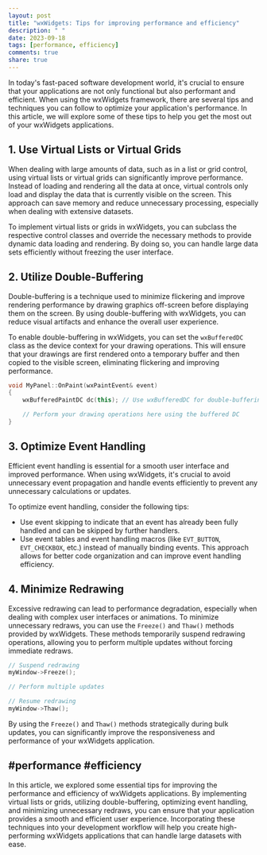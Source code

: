 ```yaml
---
layout: post
title: "wxWidgets: Tips for improving performance and efficiency"
description: " "
date: 2023-09-18
tags: [performance, efficiency]
comments: true
share: true
---
```


In today's fast-paced software development world, it's crucial to ensure that your applications are not only functional but also performant and efficient. When using the wxWidgets framework, there are several tips and techniques you can follow to optimize your application's performance. In this article, we will explore some of these tips to help you get the most out of your wxWidgets applications.

## 1. Use Virtual Lists or Virtual Grids

When dealing with large amounts of data, such as in a list or grid control, using virtual lists or virtual grids can significantly improve performance. Instead of loading and rendering all the data at once, virtual controls only load and display the data that is currently visible on the screen. This approach can save memory and reduce unnecessary processing, especially when dealing with extensive datasets.

To implement virtual lists or grids in wxWidgets, you can subclass the respective control classes and override the necessary methods to provide dynamic data loading and rendering. By doing so, you can handle large data sets efficiently without freezing the user interface.

## 2. Utilize Double-Buffering

Double-buffering is a technique used to minimize flickering and improve rendering performance by drawing graphics off-screen before displaying them on the screen. By using double-buffering with wxWidgets, you can reduce visual artifacts and enhance the overall user experience.

To enable double-buffering in wxWidgets, you can set the `wxBufferedDC` class as the device context for your drawing operations. This will ensure that your drawings are first rendered onto a temporary buffer and then copied to the visible screen, eliminating flickering and improving performance.

```cpp
void MyPanel::OnPaint(wxPaintEvent& event)
{
    wxBufferedPaintDC dc(this); // Use wxBufferedDC for double-buffering

    // Perform your drawing operations here using the buffered DC
}
```

## 3. Optimize Event Handling

Efficient event handling is essential for a smooth user interface and improved performance. When using wxWidgets, it's crucial to avoid unnecessary event propagation and handle events efficiently to prevent any unnecessary calculations or updates.

To optimize event handling, consider the following tips:

- Use event skipping to indicate that an event has already been fully handled and can be skipped by further handlers.
- Use event tables and event handling macros (like `EVT_BUTTON`, `EVT_CHECKBOX`, etc.) instead of manually binding events. This approach allows for better code organization and can improve event handling efficiency.

## 4. Minimize Redrawing

Excessive redrawing can lead to performance degradation, especially when dealing with complex user interfaces or animations. To minimize unnecessary redraws, you can use the `Freeze()` and `Thaw()` methods provided by wxWidgets. These methods temporarily suspend redrawing operations, allowing you to perform multiple updates without forcing immediate redraws.

```cpp
// Suspend redrawing
myWindow->Freeze();

// Perform multiple updates

// Resume redrawing
myWindow->Thaw();
```

By using the `Freeze()` and `Thaw()` methods strategically during bulk updates, you can significantly improve the responsiveness and performance of your wxWidgets application.

## #performance #efficiency

In this article, we explored some essential tips for improving the performance and efficiency of wxWidgets applications. By implementing virtual lists or grids, utilizing double-buffering, optimizing event handling, and minimizing unnecessary redraws, you can ensure that your application provides a smooth and efficient user experience. Incorporating these techniques into your development workflow will help you create high-performing wxWidgets applications that can handle large datasets with ease.